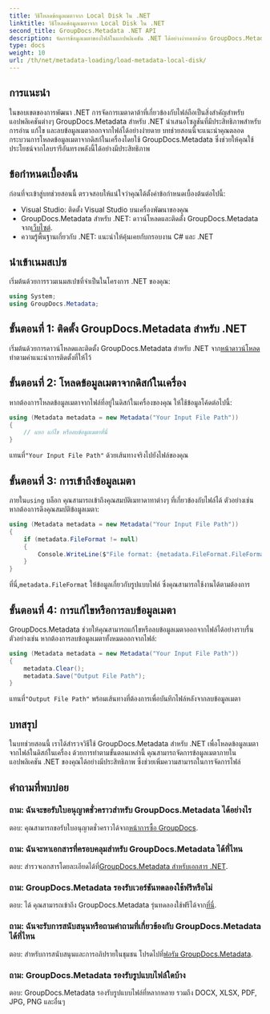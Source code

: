 ```yaml
---
title: วิธีโหลดข้อมูลเมตาจาก Local Disk ใน .NET
linktitle: วิธีโหลดข้อมูลเมตาจาก Local Disk ใน .NET
second_title: GroupDocs.Metadata .NET API
description: จัดการข้อมูลเมตาของไฟล์ในแอปพลิเคชัน .NET ได้อย่างง่ายดายด้วย GroupDocs.Metadata เพื่อความสามารถในการจัดการไฟล์ที่ได้รับการปรับปรุง
type: docs
weight: 10
url: /th/net/metadata-loading/load-metadata-local-disk/
---
```

## การแนะนำ
ในขอบเขตของการพัฒนา .NET การจัดการเมตาดาต้าที่เกี่ยวข้องกับไฟล์ถือเป็นสิ่งสำคัญสำหรับแอปพลิเคชันต่างๆ GroupDocs.Metadata สำหรับ .NET นำเสนอโซลูชันที่มีประสิทธิภาพสำหรับการอ่าน แก้ไข และลบข้อมูลเมตาออกจากไฟล์ได้อย่างง่ายดาย บทช่วยสอนนี้จะแนะนำคุณตลอดกระบวนการโหลดข้อมูลเมตาจากดิสก์ในเครื่องโดยใช้ GroupDocs.Metadata ซึ่งช่วยให้คุณใช้ประโยชน์จากไลบรารีอันทรงพลังนี้ได้อย่างมีประสิทธิภาพ
## ข้อกำหนดเบื้องต้น
ก่อนที่จะเข้าสู่บทช่วยสอนนี้ ตรวจสอบให้แน่ใจว่าคุณได้ตั้งค่าข้อกำหนดเบื้องต้นต่อไปนี้:
- Visual Studio: ติดตั้ง Visual Studio บนเครื่องพัฒนาของคุณ
-  GroupDocs.Metadata สำหรับ .NET: ดาวน์โหลดและติดตั้ง GroupDocs.Metadata จาก[เว็บไซต์](https://releases.groupdocs.com/metadata/net/).
- ความรู้พื้นฐานเกี่ยวกับ .NET: แนะนำให้คุ้นเคยกับกรอบงาน C# และ .NET

## นำเข้าเนมสเปซ
เริ่มต้นด้วยการรวมเนมสเปซที่จำเป็นในโครงการ .NET ของคุณ:
```csharp
using System;
using GroupDocs.Metadata;
```
## ขั้นตอนที่ 1: ติดตั้ง GroupDocs.Metadata สำหรับ .NET
 เริ่มต้นด้วยการดาวน์โหลดและติดตั้ง GroupDocs.Metadata สำหรับ .NET จาก[หน้าดาวน์โหลด](https://releases.groupdocs.com/metadata/net/)ทำตามคำแนะนำการติดตั้งที่ให้ไว้
## ขั้นตอนที่ 2: โหลดข้อมูลเมตาจากดิสก์ในเครื่อง
หากต้องการโหลดข้อมูลเมตาจากไฟล์ที่อยู่ในดิสก์ในเครื่องของคุณ ให้ใช้ข้อมูลโค้ดต่อไปนี้:
```csharp
using (Metadata metadata = new Metadata("Your Input File Path"))
{
    // แยก แก้ไข หรือลบข้อมูลเมตาที่นี่
}
```
 แทนที่`"Your Input File Path"` ด้วยเส้นทางจริงไปยังไฟล์ของคุณ
## ขั้นตอนที่ 3: การเข้าถึงข้อมูลเมตา
 ภายใน`using` บล็อก คุณสามารถเข้าถึงคุณสมบัติเมทาดาทาต่างๆ ที่เกี่ยวข้องกับไฟล์ได้ ตัวอย่างเช่น หากต้องการดึงคุณสมบัติข้อมูลเมตา:
```csharp
using (Metadata metadata = new Metadata("Your Input File Path"))
{
    if (metadata.FileFormat != null)
    {
        Console.WriteLine($"File format: {metadata.FileFormat.FileFormatType}");
    }
}
```
 ที่นี่,`metadata.FileFormat` ให้ข้อมูลเกี่ยวกับรูปแบบไฟล์ ซึ่งคุณสามารถใช้งานได้ตามต้องการ
## ขั้นตอนที่ 4: การแก้ไขหรือการลบข้อมูลเมตา
GroupDocs.Metadata ช่วยให้คุณสามารถแก้ไขหรือลบข้อมูลเมตาออกจากไฟล์ได้อย่างราบรื่น ตัวอย่างเช่น หากต้องการลบข้อมูลเมตาทั้งหมดออกจากไฟล์:
```csharp
using (Metadata metadata = new Metadata("Your Input File Path"))
{
    metadata.Clear();
    metadata.Save("Output File Path");
}
```
 แทนที่`"Output File Path"` พร้อมเส้นทางที่ต้องการเพื่อบันทึกไฟล์หลังจากลบข้อมูลเมตา

## บทสรุป
ในบทช่วยสอนนี้ เราได้สำรวจวิธีใช้ GroupDocs.Metadata สำหรับ .NET เพื่อโหลดข้อมูลเมตาจากไฟล์ในดิสก์ในเครื่อง ด้วยการทำตามขั้นตอนเหล่านี้ คุณสามารถจัดการข้อมูลเมตาภายในแอปพลิเคชัน .NET ของคุณได้อย่างมีประสิทธิภาพ ซึ่งช่วยเพิ่มความสามารถในการจัดการไฟล์

## คำถามที่พบบ่อย
### ถาม: ฉันจะขอรับใบอนุญาตชั่วคราวสำหรับ GroupDocs.Metadata ได้อย่างไร
 ตอบ: คุณสามารถขอรับใบอนุญาตชั่วคราวได้จาก[หน้าการซื้อ GroupDocs](https://purchase.groupdocs.com/temporary-license/).
### ถาม: ฉันจะหาเอกสารที่ครอบคลุมสำหรับ GroupDocs.Metadata ได้ที่ไหน
 ตอบ: สำรวจเอกสารโดยละเอียดได้ที่[GroupDocs.Metadata สำหรับเอกสาร .NET](https://reference.groupdocs.com/metadata/net/).
### ถาม: GroupDocs.Metadata รองรับเวอร์ชันทดลองใช้ฟรีหรือไม่
 ตอบ: ได้ คุณสามารถเข้าถึง GroupDocs.Metadata รุ่นทดลองใช้ฟรีได้จาก[ที่นี่](https://releases.groupdocs.com/).
### ถาม: ฉันจะรับการสนับสนุนหรือถามคำถามที่เกี่ยวข้องกับ GroupDocs.Metadata ได้ที่ไหน
 ตอบ: สำหรับการสนับสนุนและการอภิปรายในชุมชน โปรดไปที่[ฟอรัม GroupDocs.Metadata](https://forum.groupdocs.com/c/metadata/14).
### ถาม: GroupDocs.Metadata รองรับรูปแบบไฟล์ใดบ้าง
ตอบ: GroupDocs.Metadata รองรับรูปแบบไฟล์ที่หลากหลาย รวมถึง DOCX, XLSX, PDF, JPG, PNG และอื่นๆ